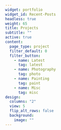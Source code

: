 ```yaml
---
widget: portfolio
widget_id: Recent-Posts
headless: true
weight: 65
title: Projects
subtitle: ""
active: true
content:
  page_type: project
  filter_default: 0
  filter_button:
    - name: Latest
      tag: latest
    - name: Photography
      tag: photo
    - name: Painting
      tag: paint
    - name: Misc
      tag: misc
design:
  columns: "2"
  view: 5
  flip_alt_rows: false
  background:
    image: ""
---
```

